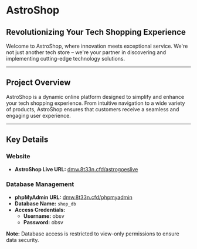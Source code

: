 # AstroShop

## Revolutionizing Your Tech Shopping Experience

Welcome to AstroShop, where innovation meets exceptional service. We're not just another tech store – we're your partner in discovering and implementing cutting-edge technology solutions.

---

## Project Overview
AstroShop is a dynamic online platform designed to simplify and enhance your tech shopping experience. From intuitive navigation to a wide variety of products, AstroShop ensures that customers receive a seamless and engaging user experience.

---

## Key Details

### Website
- **AstroShop Live URL:** [dmw.8t33n.cfd/astrogoeslive](http://api.8t33n.cfd/astrov4)

### Database Management
- **phpMyAdmin URL:** [dmw.8t33n.cfd/phpmyadmin](http://api.8t33n.cfd/phpmyadmin)
- **Database Name:** `shop_db`
- **Access Credentials:**
  - **Username:** obsv
  - **Password:** obsv

**Note:** Database access is restricted to view-only permissions to ensure data security.
